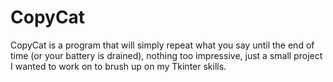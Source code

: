 # CopyCat
CopyCat is a program that will simply repeat what you say until the end of time (or your battery is drained), nothing too impressive, just a small project I wanted to work on to brush up on my Tkinter skills.
